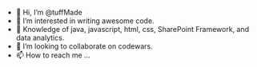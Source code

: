 - 👋 Hi, I’m @tuffMade
- 👀 I’m interested in writing awesome code.
- 🌱 Knowledge of java, javascript, html, css, SharePoint Framework, and data analytics.
- 💞️ I’m looking to collaborate on codewars.
- 📫 How to reach me ...

<!---
tuffMade/tuffMade is a ✨ special ✨ repository because its `README.md` (this file) appears on your GitHub profile.
You can click the Preview link to take a look at your changes.
--->
